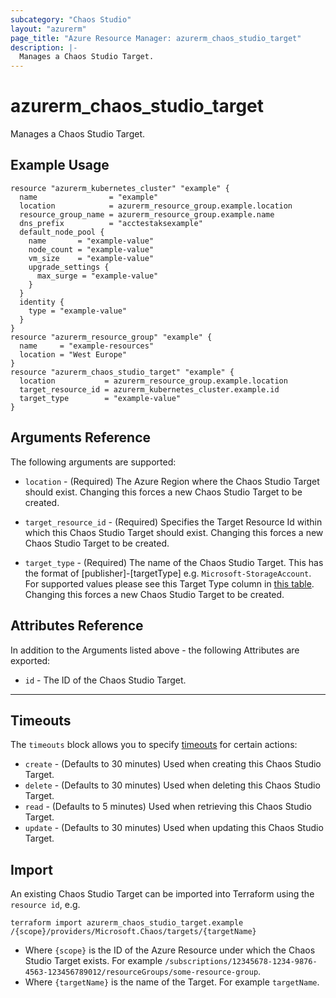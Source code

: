 ```yaml
---
subcategory: "Chaos Studio"
layout: "azurerm"
page_title: "Azure Resource Manager: azurerm_chaos_studio_target"
description: |-
  Manages a Chaos Studio Target.
---
```


<!-- Note: This documentation is generated. Any manual changes will be overwritten -->

# azurerm_chaos_studio_target

Manages a Chaos Studio Target.

## Example Usage

```hcl
resource "azurerm_kubernetes_cluster" "example" {
  name                = "example"
  location            = azurerm_resource_group.example.location
  resource_group_name = azurerm_resource_group.example.name
  dns_prefix          = "acctestaksexample"
  default_node_pool {
    name       = "example-value"
    node_count = "example-value"
    vm_size    = "example-value"
    upgrade_settings {
      max_surge = "example-value"
    }
  }
  identity {
    type = "example-value"
  }
}
resource "azurerm_resource_group" "example" {
  name     = "example-resources"
  location = "West Europe"
}
resource "azurerm_chaos_studio_target" "example" {
  location           = azurerm_resource_group.example.location
  target_resource_id = azurerm_kubernetes_cluster.example.id
  target_type        = "example-value"
}
```

## Arguments Reference

The following arguments are supported:

* `location` - (Required) The Azure Region where the Chaos Studio Target should exist. Changing this forces a new Chaos Studio Target to be created.

* `target_resource_id` - (Required) Specifies the Target Resource Id within which this Chaos Studio Target should exist. Changing this forces a new Chaos Studio Target to be created.

* `target_type` - (Required) The name of the Chaos Studio Target. This has the format of [publisher]-[targetType] e.g. `Microsoft-StorageAccount`. For supported values please see this Target Type column in [this table](https://learn.microsoft.com/azure/chaos-studio/chaos-studio-fault-providers). Changing this forces a new Chaos Studio Target to be created.

## Attributes Reference

In addition to the Arguments listed above - the following Attributes are exported:

* `id` - The ID of the Chaos Studio Target.

---



## Timeouts

The `timeouts` block allows you to specify [timeouts](https://www.terraform.io/docs/configuration/resources.html#timeouts) for certain actions:

* `create` - (Defaults to 30 minutes) Used when creating this Chaos Studio Target.
* `delete` - (Defaults to 30 minutes) Used when deleting this Chaos Studio Target.
* `read` - (Defaults to 5 minutes) Used when retrieving this Chaos Studio Target.
* `update` - (Defaults to 30 minutes) Used when updating this Chaos Studio Target.

## Import

An existing Chaos Studio Target can be imported into Terraform using the `resource id`, e.g.

```shell
terraform import azurerm_chaos_studio_target.example /{scope}/providers/Microsoft.Chaos/targets/{targetName}
```

* Where `{scope}` is the ID of the Azure Resource under which the Chaos Studio Target exists. For example `/subscriptions/12345678-1234-9876-4563-123456789012/resourceGroups/some-resource-group`.
* Where `{targetName}` is the name of the Target. For example `targetName`.
